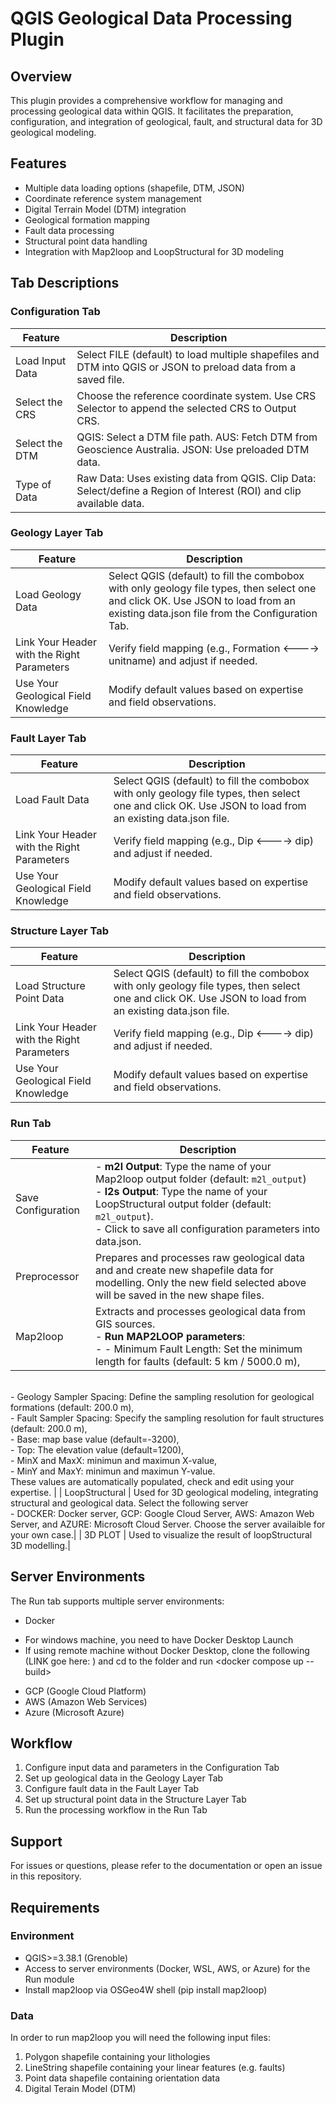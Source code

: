 # QGIS Geological Data Processing Plugin

## Overview
This plugin provides a comprehensive workflow for managing and processing geological data within QGIS. It facilitates the preparation, configuration, and integration of geological, fault, and structural data for 3D geological modeling.

## Features
- Multiple data loading options (shapefile, DTM, JSON)
- Coordinate reference system management
- Digital Terrain Model (DTM) integration
- Geological formation mapping
- Fault data processing
- Structural point data handling
- Integration with Map2loop and LoopStructural for 3D modeling

## Tab Descriptions

### Configuration Tab
| Feature | Description |
|---------|-------------|
| Load Input Data | Select FILE (default) to load multiple shapefiles and DTM into QGIS or JSON to preload data from a saved file. |
| Select the CRS | Choose the reference coordinate system. Use CRS Selector to append the selected CRS to Output CRS. |
| Select the DTM | QGIS: Select a DTM file path. AUS: Fetch DTM from Geoscience Australia. JSON: Use preloaded DTM data. |
| Type of Data | Raw Data: Uses existing data from QGIS. Clip Data: Select/define a Region of Interest (ROI) and clip available data. |


### Geology Layer Tab
| Feature | Description |
|---------|-------------|
| Load Geology Data | Select QGIS (default) to fill the combobox with only geology file types, then select one and click OK. Use JSON to load from an existing data.json file from the Configuration Tab. |
| Link Your Header with the Right Parameters | Verify field mapping (e.g., Formation <----> unitname) and adjust if needed. |
| Use Your Geological Field Knowledge | Modify default values based on expertise and field observations. |


### Fault Layer Tab
| Feature | Description |
|---------|-------------|
| Load Fault Data | Select QGIS (default) to fill the combobox with only geology file types, then select one and click OK. Use JSON to load from an existing data.json file. |
| Link Your Header with the Right Parameters | Verify field mapping (e.g., Dip <----> dip) and adjust if needed. |
| Use Your Geological Field Knowledge | Modify default values based on expertise and field observations. |


### Structure Layer Tab
| Feature | Description |
|---------|-------------|
| Load Structure Point Data | Select QGIS (default) to fill the combobox with only geology file types, then select one and click OK. Use JSON to load from an existing data.json file. |
| Link Your Header with the Right Parameters | Verify field mapping (e.g., Dip <----> dip) and adjust if needed. |
| Use Your Geological Field Knowledge | Modify default values based on expertise and field observations. |


### Run Tab
| Feature | Description |
|---------|-------------|
| Save Configuration | - **m2l Output**: Type the name of your Map2loop output folder (default: `m2l_output`) <br>- **l2s Output**: Type the name of your LoopStructural output folder (default: `m2l_output`).<br>- Click <Save Configuration> to save all configuration parameters into data.json. |
| Preprocessor | Prepares and processes raw geological data and and create new shapefile data for modelling. Only the new field selected above will be saved in the new shape files.|
| Map2loop | Extracts and processes geological data from GIS sources. <br>- **Run MAP2LOOP parameters**:<br>- - Minimum Fault Length: Set the minimum length for faults (default: 5 km / 5000.0 m),
<br>- Geology Sampler Spacing: Define the sampling resolution for geological formations (default: 200.0 m),
<br>- Fault Sampler Spacing: Specify the sampling resolution for fault structures (default: 200.0 m), 
<br>- Base: map base value (default=-3200), 
<br>- Top: The elevation value (default=1200), 
<br>- MinX and MaxX: minimun and maximun X-value, 
<br>- MinY and MaxY: minimun and maximun Y-value. 
<br> These values are automatically populated, check and edit using your expertise. |
| LoopStructural | Used for 3D geological modeling, integrating structural and geological data. Select the following server <br>- DOCKER: Docker server, GCP: Google Cloud Server, AWS: Amazon Web Server, and AZURE: Microsoft Cloud Server. Choose the server availaible for your own case.|
| 3D PLOT | Used to visualize the result of loopStructural 3D modelling.|

## Server Environments
The Run tab supports multiple server environments:
- Docker 
 * For windows machine, you need to have Docker Desktop Launch
 * If using remote machine without Docker Desktop, clone the following (LINK goe here: ) and cd to the folder and run <docker compose up --build>
- GCP (Google Cloud Platform)
- AWS (Amazon Web Services)
- Azure (Microsoft Azure)

## Workflow
1. Configure input data and parameters in the Configuration Tab
2. Set up geological data in the Geology Layer Tab
3. Configure fault data in the Fault Layer Tab
4. Set up structural point data in the Structure Layer Tab
5. Run the processing workflow in the Run Tab

## Support
For issues or questions, please refer to the documentation or open an issue in this repository.

## Requirements
### Environment
- QGIS>=3.38.1 (Grenoble)
- Access to server environments (Docker, WSL, AWS, or Azure) for the Run module
- Install map2loop via OSGeo4W shell (pip install map2loop)
### Data
In order to run map2loop you will need the following input files:

1. Polygon shapefile containing your lithologies
2. LineString shapefile containing your linear features (e.g. faults)
3. Point data shapefile containing orientation data
4. Digital Terain Model (DTM)
